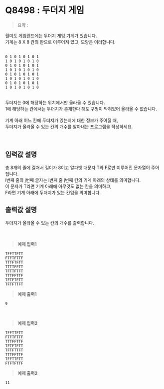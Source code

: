 # Q8498 : 두더지 게임

> 요약 : 

월미도 게임랜드에는 두더지 게임 기계가 있습니다. <br>
기계는 8 X 8 칸의 판으로 이루어져 있고, 모양은 이러합니다.<br>
<br>
```
0 1 0 1 0 1 0 1 
1 0 1 0 1 0 1 0
0 1 0 1 0 1 0 1
1 0 1 0 1 0 1 0
0 1 0 1 0 1 0 1
1 0 1 0 1 0 1 0
0 1 0 1 0 1 0 1
1 0 1 0 1 0 1 0
```
<br>
두더지는 0에 해당하는 위치에서만 올라올 수 있습니다. <br>
1에 해당하는 칸에서는 두더지가 존재한다 해도 구멍이 막혀있어 올라올 수 없습니다. <br>
<br>
기계 아래 어느 칸에 두더지가 있는지에 대한 정보가 주어질 때, <br>
두더지가 올라올 수 있는 칸의 개수를 알아내는 프로그램을 작성하세요.<br>
<br><br>

## 입력값 설명
총 8개의 줄에 걸쳐서 길이가 8이고 알파벳 대문자 T와 F로만 이루어진 문자열이 주어집니다.<br>
i번째 줄의 j번째 글자는 i번째 줄 j번째 칸의 기계 아래의 상태를 의미합니다.<br>
이 문자가 T라면 기계 아래에 아무것도 없는 칸을 의미하고,<br>
F라면 기계 아래에 두더지가 있는 칸임을 의미합니다.<br>


## 출력값 설명
두더지가 올라올 수 있는 칸의 개수를 출력합니다.<br>
<br><br>

> **예제 입력1**
```
TFFTTFTT
FTFTFTTF
TTTFTFTT
TTTTFFTT
TFTTFTFT
TTTFFTTF
TFTFTFTT
TFTFTTFT
```

> **예제 출력1**
```
9
```
<br>

> **예제 입력2**
```
TFFTTFTT
FTFTFTTF
TTTFFTTF
TFTFTFTT
TFTFTTFT
TTTFFTTF
TFFTTFTT
FTFTFTTF
```

> **예제 출력2**
```
11
```